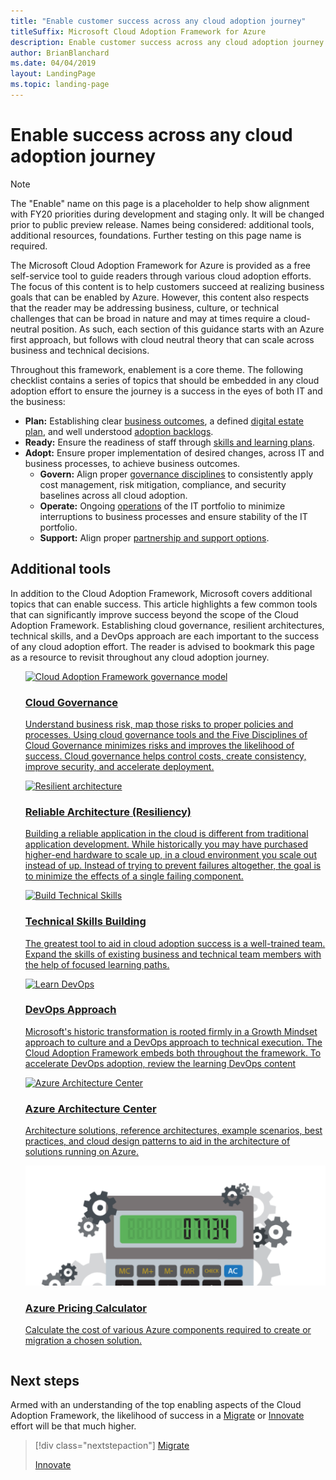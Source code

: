 ```yaml
---
title: "Enable customer success across any cloud adoption journey"
titleSuffix: Microsoft Cloud Adoption Framework for Azure
description: Enable customer success across any cloud adoption journey
author: BrianBlanchard
ms.date: 04/04/2019
layout: LandingPage
ms.topic: landing-page
---
```


# Enable success across any cloud adoption journey

> [!NOTE]
> The "Enable" name on this page is a placeholder to help show alignment with FY20 priorities during development and staging only. It will be changed prior to public preview release. Names being considered: additional tools, additional resources, foundations. Further testing on this page name is required.

The Microsoft Cloud Adoption Framework for Azure is provided as a free self-service tool to guide readers through various cloud adoption efforts. The focus of this content is to help customers succeed at realizing business goals that can be enabled by Azure. However, this content also respects that the reader may be addressing business, culture, or technical challenges that can be broad in nature and may at times require a cloud-neutral position. As such, each section of this guidance starts with an Azure first approach, but follows with cloud neutral theory that can scale across business and technical decisions.

Throughout this framework, enablement is a core theme. The following checklist contains a series of topics that should be embedded in any cloud adoption effort to ensure the journey is a success in the eyes of both IT and the business:

- **Plan:** Establishing clear [business outcomes](../business-strategy/business-outcomes/index.md), a defined [digital estate plan](../digital-estate/index.md), and well understood [adoption backlogs](../migrate/migration-considerations/prerequisites/migration-backlog-review.md).
- **Ready:** Ensure the readiness of staff through [skills and learning plans](../ready/technical-skills.md).
- **Adopt:** Ensure proper implementation of desired changes, across IT and business processes, to achieve business outcomes.
  - **Govern:** Align proper [governance disciplines](../governance/index.md) to consistently apply cost management, risk mitigation, compliance, and security baselines across all cloud adoption.
  - **Operate:** Ongoing [operations](../operations/index.md) of the IT portfolio to minimize interruptions to business processes and ensure stability of the IT portfolio.
  - **Support:** Align proper [partnership and support options](../migrate/migration-considerations/assess/partnership-options.md).

## Additional tools

In addition to the Cloud Adoption Framework, Microsoft covers additional topics that can enable success. This article highlights a few common tools that can significantly improve success beyond the scope of the Cloud Adoption Framework. Establishing cloud governance, resilient architectures, technical skills, and a DevOps approach are each important to the success of any cloud adoption effort. The reader is advised to bookmark this page as a resource to revisit throughout any cloud adoption journey.

<!-- markdownlint-disable MD033 -->

<ul class="panelContent cardsH">
<li style="display: flex; flex-direction: column;">
    <a href="../governance/journeys/index.md" style="display: flex; flex-direction: column; flex: 1 0 auto;">
        <div class="cardSize" style="flex: 1 0 auto; display: flex;">
            <div class="cardPadding" style="display: flex;">
                <div class="card">
                    <div class="cardImageOuter">
                        <div class="cardImage bgdAccent1">
                            <img alt="Cloud Adoption Framework governance model" src="../_images/operational-transformation-govern-highres.png" data-linktype="external" />
                        </div>
                    </div>
                    <div class="cardText">
                        <h3>Cloud Governance</h3>
                        <p>Understand business risk, map those risks to proper policies and processes. Using cloud governance tools and the Five Disciplines of Cloud Governance minimizes risks and improves the likelihood of success. Cloud governance helps control costs, create consistency, improve security, and accelerate deployment.</p>
                    </div>
                </div>
            </div>
        </div>
    </a>
</li>
<li style="display: flex; flex-direction: column;">
    <a href="../../reliability/index.md" style="display: flex; flex-direction: column; flex: 1 0 auto;">
        <div class="cardSize" style="flex: 1 0 auto; display: flex;">
            <div class="cardPadding" style="display: flex;">
                <div class="card">
                    <div class="cardImageOuter">
                        <div class="cardImage bgdAccent1">
                            <img alt="Resilient architecture" src="../../resiliency/images/redundancy.svg" data-linktype="external" />
                        </div>
                    </div>
                    <div class="cardText">
                        <h3>Reliable Architecture (Resiliency)</h3>
                        <p>Building a reliable application in the cloud is different from traditional application development. While historically you may have purchased higher-end hardware to scale up, in a cloud environment you scale out instead of up. Instead of trying to prevent failures altogether, the goal is to minimize the effects of a single failing component.</p>
                    </div>
                </div>
            </div>
        </div>
    </a>
</li>
<li style="display: flex; flex-direction: column;">
    <a href="../ready/technical-skills.md" style="display: flex; flex-direction: column; flex: 1 0 auto;">
        <div class="cardSize" style="flex: 1 0 auto; display: flex;">
            <div class="cardPadding" style="display: flex;">
                <div class="card">
                    <div class="cardImageOuter">
                        <div class="cardImage bgdAccent1">
                            <img alt="Build Technical Skills" src="https://docs.microsoft.com/media/learn/Product/Learn/learningpath_graphic.svg" data-linktype="external" />
                        </div>
                    </div>
                    <div class="cardText">
                        <h3>Technical Skills Building</h3>
                        <p>The greatest tool to aid in cloud adoption success is a well-trained team. Expand the skills of existing business and technical team members with the help of focused learning paths.</p>
                    </div>
                </div>
            </div>
        </div>
    </a>
</li>
<li style="display: flex; flex-direction: column;">
    <a href="https://docs.microsoft.com/azure/devops/learn/" style="display: flex; flex-direction: column; flex: 1 0 auto;">
        <div class="cardSize" style="flex: 1 0 auto; display: flex;">
            <div class="cardPadding" style="display: flex;">
                <div class="card">
                    <div class="cardImageOuter">
                        <div class="cardImage bgdAccent1">
                            <img alt="Learn DevOps" src="https://docs.microsoft.com/azure/devops/learn/_img/learn-devops.svg" data-linktype="external" />
                        </div>
                    </div>
                    <div class="cardText">
                        <h3>DevOps Approach</h3>
                        <p>Microsoft's historic transformation is rooted firmly in a Growth Mindset approach to culture and a DevOps approach to technical execution. The Cloud Adoption Framework embeds both throughout the framework. To accelerate DevOps adoption, review the learning DevOps content</p>
                    </div>
                </div>
            </div>
        </div>
    </a>
</li>
<li style="display: flex; flex-direction: column;">
    <a href="https://docs.microsoft.com/azure/architecture/" style="display: flex; flex-direction: column; flex: 1 0 auto;">
        <div class="cardSize" style="flex: 1 0 auto; display: flex;">
            <div class="cardPadding" style="display: flex;">
                <div class="card">
                    <div class="cardImageOuter">
                        <div class="cardImage bgdAccent1">
                            <img alt="Azure Architecture Center" src="https://docs.microsoft.com/azure/architecture/example-scenario/data/media/architecture-data-warehouse.png" data-linktype="external" />
                        </div>
                    </div>
                    <div class="cardText">
                        <h3>Azure Architecture Center</h3>
                        <p>Architecture solutions, reference architectures, example scenarios, best practices, and cloud design patterns to aid in the architecture of solutions running on Azure.</p>
                    </div>
                </div>
            </div>
        </div>
    </a>
</li>
<li style="display: flex; flex-direction: column;">
    <a href="https://azure.microsoft.com/pricing/calculator/" style="display: flex; flex-direction: column; flex: 1 0 auto;">
        <div class="cardSize" style="flex: 1 0 auto; display: flex;">
            <div class="cardPadding" style="display: flex;">
                <div class="card">
                    <div class="cardImageOuter">
                        <div class="cardImage bgdAccent1">
                            <img alt="Azure Pricing Calculator" src="../_images/calculator-preview.png" data-linktype="external" />
                        </div>
                    </div>
                    <div class="cardText">
                        <h3>Azure Pricing Calculator</h3>
                        <p>Calculate the cost of various Azure components required to create or migration a chosen solution.</p>
                    </div>
                </div>
            </div>
        </div>
    </a>
</li>
</ul>

<!-- markdownlint-enable MD033 -->

## Next steps

Armed with an understanding of the top enabling aspects of the Cloud Adoption Framework, the likelihood of success in a [Migrate](./migrate.md) or [Innovate](./innovate.md) effort will be that much higher.

> [!div class="nextstepaction"]
> [Migrate](./migrate.md)
>
> [Innovate](./innovate.md)
